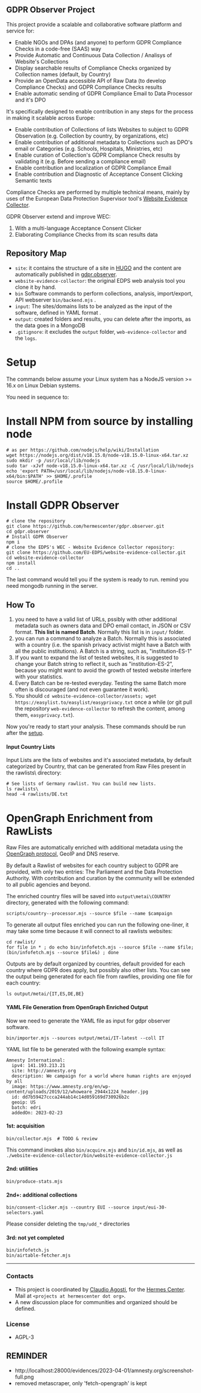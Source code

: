 
## GDPR Observer Project

This project provide a scalable and collaborative software platform and service for:
- Enable NGOs and DPAs (and anyone) to perform GDPR Compliance Checks in a code-free (SAAS) way
- Provide Automatic and Continuous Data Collection / Analisys of Website's Collections
- Display searchable results of Compliance Checks organized by Collection names (default, by Country)
- Provide an OpenData accessible API of Raw Data (to develop Compliance Checks) and GDPR Compliance Checks results
- Enable automatic sending of GDPR Compliance Email to Data Processor and it's DPO

It's specifically designed to enable contribution in any steps for the process in making it scalable across Europe:
- Enable contribution of Collections of lists Websites to subject to GDPR Observation (e.g. Collection by country, by organizations, etc)
- Enable contribution of additional metadata to Collections such as DPO's email or Categories (e.g. Schools, Hospitals, Ministries, etc)
- Enable curation of Collection's GDPR Compliance Check results by validating it (e.g. Before sending a compliance email)
- Enable contribution and localization of GDPR Compliance Email 
- Enable contribution and Diagnostic of Acceptance Consent Clicking Semantic texts

Compliance Checks are performed by multiple technical means, mainly by uses of the European Data Protection Supervisor tool's [Website Evidence Collector](https://github.com/EU-EDPS/website-evidence-collector).

GDPR Observer extend and improve WEC:
1. With a multi-language Acceptance Consent Clicker
2. Elaborating Compliance Checks from its scan results data


## Repository Map

* `site`: it contains the structure of a site in [HUGO](https://gohugo.io) and the content are automatically published in [gdpr.observer](https://gdpr.observer).
* `website-evidence-collector`: the original EDPS web analysis tool you clone it by hand.
* `bin` Software commands to perform collections, analysis, import/export, API webserver `bin/backend.mjs` .
* `input`: The sites/domains lists to be analyzed as the input of the software, defined in YAML format .
* `output`: created folders and results, you can delete after the imports, as the data goes in a MongoDB
* `.gitignore`: it excludes the `output` folder, `web-evidence-collector` and the `logs`.

# Setup 

The commands below assume your Linux system has a NodeJS version >= 16.x on Linux Debian systems.

You need in sequence to:

# Install NPM from source by installing node
```
# as per https://github.com/nodejs/help/wiki/Installation
wget https://nodejs.org/dist/v18.15.0/node-v18.15.0-linux-x64.tar.xz
sudo mkdir -p /usr/local/lib/nodejs
sudo tar -xJvf node-v18.15.0-linux-x64.tar.xz -C /usr/local/lib/nodejs 
echo 'export PATH=/usr/local/lib/nodejs/node-v18.15.0-linux-x64/bin:$PATH' >> $HOME/.profile
source $HOME/.profile
```
# Install GDPR Observer
```
# clone the repository
git clone https://github.com/hermescenter/gdpr.observer.git
cd gdpr.observer
# Install GDPR Observer
npm i
# clone the EDPS's WEC - Website Evidence Collector repository:
git clone https://github.com/EU-EDPS/website-evidence-collector.git
cd website-evidence-collector
npm install
cd ..
```

The last command would tell you if the system is ready to run. remind you need mongodb running in the server.

## How To

1. you need to have a valid list of URLs, pssibly with other additional metadata such as owners data and DPO email contact, in JSON or CSV format. **This list is named Batch**. Normally this list is in `input/` folder.
2. you can run a command to analyze a Batch. Normally this is associated with a country (i.e. the spanish privacy activist might have a Batch with all the public institutions). A Batch is a string, such as, "institution-ES-1"
3. If you want to expand the list of tested websites, it is suggested to change your Batch string to reflect it, such as "institution-ES-2", because you might want to avoid the growth of tested website interfere with your statistics.
4. Every Batch can be re-tested everyday. Testing the same Batch more often is discouraged (and not even guarantee it work).
5. You should `cd website-evidence-collector/assets; wget https://easylist.to/easylist/easyprivacy.txt` once a while (or git pull the repository `web-evidence-collector` to refresh the content, among them, `easyprivacy.txt`).

Now you're ready to start your analysis. These commands should be run after the [setup](#setup).

#### Input Country Lists

Input Lists are the lists of websites and it's associated metadata, by default categorized by Country, that can be generated from Raw Files present in the rawlists\ directory:

```
# See lists of Germany rawlist. You can build new lists.
ls rawlists\
head -4 rawlists/DE.txt
```

# OpenGraph Enrichment from RawLists

Raw Files are automatically enriched with additional metadata using the [OpenGraph protocol](https://ogp.me), GeoIP and DNS reserve.

By default a Rawlist of websites for each country subject to GDPR are provided, with only two entries: The Parliament and the Data Protection Authority. With contribution and curation by the community will be extended to all public agencies and beyond.

The enriched country files will be saved into `output\metai\COUNTRY` directory, generated with the following command:
```
scripts/country--processor.mjs --source $file --name $campaign
```
To generate all output files enriched you can run the following one-liner, it may take some time because it will connect to all rawlists websites:
```
cd rawlist/
for file in * ; do echo bin/infofetch.mjs --source $file --name $file;  (bin/infofetch.mjs --source $file&) ; done
```
Outputs are by default organized by countries, default provided for each country where GDPR does apply, but possibly also other lists. 
You can see the output being generated for each file from rawfiles, providing one file for each country:
```
ls output/metai/{IT,ES,DE,BE}
```

#### YAML File Generation from OpenGraph Enriched Output

Now we need to generate the YAML file as input for gdpr observer software.
```
bin/importer.mjs --sources output/metai/IT-latest --coll IT
```

YAML list file to be generated with the following example syntax:

```
Amnesty International:
  ipv4: 141.193.213.21
  site: http://amnesty.org
  description: We campaign for a world where human rights are enjoyed by all
  image: https://www.amnesty.org/en/wp-content/uploads/2019/12/whoweare_2944x1224_header.jpg
  id: dd7b59427ccca244ab14c14d059169d730926b2c
  geoip: US
  batch: edri
  addedOn: 2023-02-23
```

#### 1st: acquisition

```
bin/collector.mjs  # TODO & review
```

This command invokes also `bin/acquire.mjs` and `bin/id.mjs`, as well as `./website-evidence-collector/bin/website-evidence-collector.js`

#### 2nd: utilities

```
bin/produce-stats.mjs
```


#### 2nd+: additional collections

```
bin/consent-clicker.mjs --country EUI --source input/eui-30-selectors.yaml 
```

Please consider deleting the `tmp/udd_*` directories

#### 3rd: not yet completed

```
bin/infofetch.js
bin/airtable-fetcher.mjs
```

---

### Contacts

* This project is coordinated by [Claudio Agosti](https://twitter.com/@_vecna), for the [Hermes Center](https://hermescenter.org).  Mail at `<projects at hermescenter dot org>`.
* A new discussion place for communities and organized should be defined.

### License

* AGPL-3

## REMINDER

* http://localhost:28000/evidences/2023-04-01/amnesty.org/screenshot-full.png
* removed metascraper, only 'fetch-opengraph' is kept
